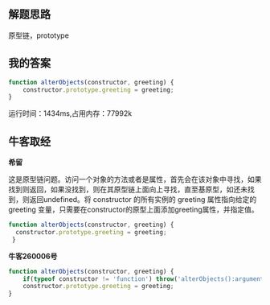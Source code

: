 ## 解题思路

原型链，prototype

## 我的答案

```js
function alterObjects(constructor, greeting) {
    constructor.prototype.greeting = greeting;
}
```
运行时间：1434ms,占用内存：77992k
## 牛客取经

**希留**

这是原型链问题。访问一个对象的方法或者是属性，首先会在该对象中寻找，如果找到则返回，如果没找到，则在其原型链上面向上寻找，直至基原型，如还未找到，则返回undefined。将 constructor 的所有实例的 greeting 属性指向给定的 greeting 变量，只需要在constructor的原型上面添加greeting属性，并指定值。

```js
function alterObjects(constructor, greeting) {
  constructor.prototype.greeting = greeting;
 }
```

**牛客260006号**

```js
function alterObjects(constructor, greeting) {
    if(typeof constructor != 'function') throw('alterObjects():arguments error, should be function');
    constructor.prototype.greeting = greeting;
}
```


